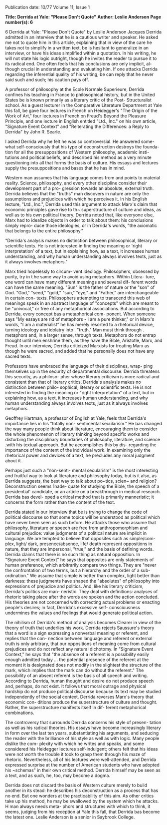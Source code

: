 Publication date: 10/77
Volume 11, Issue 1

**Title: Derrida at Yale: "Please Don't Quote"**
**Author: Leslie Anderson**
**Page number(s): 6**

6 
Derrida at Yale: "Please Don't Quote" 
by Leslie Anderson 
Jacques Derrida admitted in an 
interview that he is a cautious writer 
and speaker. He asked me not to 
quote him in this article, explaining 
that in view of the care he takes not 
to simplify in a written text, be is 
hesitant to generalize in an interview, 
or have his ideas simplified within a 
quotation. In his writing, he will not 
state his logic outright, though he 
invites the reader to pursue it to its 
radical end. One often feels that his 
conclusions are only implicit, al-
though crucial in understanding and 
evaluating him. If one attacks Derrida 
regarding the inferential quality of his 
writing, be can reply that he never 
said such and such; his caution pays 
off. 

A professor of philosophy at the 
Ecole Normale Superieure, Derrida 
confines his teaching in France to 
philosophical history, but in the 
United States be is known primarily 
as a literary critic of the Post-
Structuralist school. As a guest 
lecturer in the Comparative Literature 
Department at Yale this fall, be gave 
four lectures in French on Heidegger's 
"The Origin of the Work of Art," 
four lectures in French on Freud's 
Beyond the Pleasure Principle, and 
one lecture in English entitled "Ltd., 
Inc." on his own article, "Signature 
Event Context" and "Reiterating the 
Differences: a Reply to Derrida" by 
John R. Searle. 

I asked Derrida why he felt he was 
so controversial. He answered some-
what self-consciously that his type of 
deconstruction destroys the founda-
tion for all the presuppositions of 
Western philosophy, academic insti-
tutions and political beliefs, and 
described his method as a very minute 
questioning into all that forms the 
basis of culture. His essays and 
lectures supply the presuppositions 
and bases that he has in mind. 

Western man assumes that his 
language comes from and points to 
material reality. Science, philosophy, 
and every other discipline consider 
their development part of a pro-
gression towards an absolute, external 
truth. Derrida believes that the 
"truths" man discovers in nature are 
only the assumptions and prejudices 
with which he perceives it. In his 
English lecture, "Ltd., Inc.", Derrida 
used this argument to attack Marx's 
claim that economic principles gave 
rise to th~ superstructure of culture 
and ideas, as well as to his own 
political theory. Derrida noted that, 
like everyone else, Marx had to 
idealize objects in order to talk about 
them: his conclusions simply repro-
duce those ideologies, or in Derrida's 
words, "the axiomatic that belongs to 
the entire philosophy." 

"Derrida's analysis makes no distinction between philosophical, 
literary or scientific texts. He is not interested in finding the meaning 
or 'right interpretation' of a text, but in explaining how, as a text, it 
increases human understanding, and why human understanding 
always involves texts, just as it always involves metaphors." 

Marx tried hopelessly to circum-
vent ideology. Philosophers, obsessed 
by purity, try in t.he same way to 
avoid using metaphors. Within Litera-
ture, one word can have many 
different meanings and several dif-
ferent words can have the same 
meaning. "Sun" is the father of nature 
or the "son" of God. "God," "seed," 
"gold," "sun," "eye," and "Father," 
are interchangeable in certain con-
texts. Philosophers attempting to 
transcend this web of meanings speak 
in an abstract language of "concepts" 
which are meant to be "univocal," or 
free of any metaphorical associations. 
But according to Derrida, every 
concept bas a metaphorical com-
ponent. When someone says "My 
essays are rid of metaphors -
I am a 
pure thinker," or in Marx's words, "I 
am a materialist" he has merely 
resorted to a rhetorical device, 
turning ideology and idolatry into 
. "truth." Man must think through 
. metaphors and, in a larger sense, 
through texts. Metaphors do not 
entrap thought until men enshrine 
them, as they have the Bible, 
Aristotle, Marx, and Freud. In our 
interview, Derrida criticized Marxists 
for treating Marx as though he were 
sacred, and added that he personally 
does not have any sacred texts. 

Professors have embraced the 
language of their disciplines, wrap-
ping themselves up in the security of 
departmental discourse. Derrida 
threatens this security, as a philoso-
pher whose literary criticism is more 
radical and consistent than that of 
literary critics. Derrida's analysis 
makes no distinction between philo-
sophical, literary or scientific texts. 
He is not interested in finding the 
meaning or "right interpretation" of a 
text, but in explaining how, as a text, 
it increases human understanding, 
and why human understanding always 
involves texts, just as it always 
involves metaphors. 

Geoffrey Hartman, a professor of 
English at Yale, feels that Derrida's 
importance lies in his "totally non-
sentimental secularism." He bas 
changed the way many people think 
about literature, encouraging them to 
consider the whole phenomenon of 
literary thinking beyond specific 
works and disturbing the disciplinary 
boundaries of philosophy, literature, 
and science .with his textual approach. 
But he accomplishes this by dis-
regarding the importance of the 
content of the individual work. In 
examining only the rhetorical power 
and devices of a text, he precludes 
any moral judgment about it. 

Perhaps just such a "non-senti-
mental secularism" is the most 
interesting and fruitful way to look at 
literature and philosophy today, but 
is it also, as Derrida suggests, the best 
way to talk about po~tics, scien~ and 
religion? Deconstruction seems 1nade-
quate for studying the Bible, the 
speech of a presidential' candidate, or 
an article on a breakthrough in 
medical research. Derrida bas devel-
oped a critical method that is 
primarily manneristic; it concerns the 
form rather than the content of the 
text. 

Derrida stated in our interview that 
be is trying to change the code of 
political discourse so that some topics 
will be understood as political which 
have never been seen as such before. 
He attacks those who assume that 
philosophy, literature or speech are 
free from anthropomorphism and 
cultural prejudice: value judgments of 
a political nature are implicit in 
language. We are tempted to believe 
that opposites such as simple/com-
plex, light/ dark, presence/absence, 
life/ death represent oppositions in 
nature, that they are impersonal, 
"true," and the basis of defining 
words. Derrida claims that there is no 
such thing as natural opposition. In 
"Signature Event Context" he says 
that opposites are only statements of 
human preference, which arbitrarily 
compare two things. They are "never 
the confrontation of two terms, but a 
hierarchy and the order of a sub-
ordination." We assume that simple is 
better than complex, light better than 
darkness: these judgments have 
shaped the "absolutes" of philosophy 
into expressions of prejudice and 
politics. And, like his literary 
criticism, Derrida's politics are man-
neristic. They deal with definitions: 
analyses of rhetoric taking place after 
the words are spoken and the action 
concluded. His theories are not 
concerned with correcting actual 
problems or enacting people's desires; 
in fact, Derrida's excessive self-
consciousness undermines the values 
and feelings that would generate 
political action. 

The nihilism of Derrida's method 
of analysis becomes Clearer in view of 
the theory of truth that underlies his 
work. Derrida rejects Saussure's 
theory that a word is a sign 
expressing a nonverbal meaning or 
referent, and replies that the con-
nection between language and referent 
or external truth is only arbitrary, 
that our oppositions of meaning come 
from cultural prejudices and do not 
reflect any natural dichotomy. In 
"Signature Event Context," he says 
that "the absence of a referent is a 
possibility easily enough admitted 
today ... the potential presence of 
the referent at the moment it is 
designated does not modify in the 
slightest the structure of the mark, 
which implies that the mark can do 
without the referent." The possibility 
of an absent referent is the basis of all 
speech and writing. According to 
Derrida, human thought and desire 
do not produce speech and, perhaps, 
do not exist. It follows that moral 
outrage and physical hardship do not 
produce political discourse because its 
text may be studied independently of 
the social context. Derrida reverses 
Marx's theory that economic con-
ditions produce the superstructure of 
culture and thought. Rather, the 
superstructure manifests itself in dif-
ferent metaphorical combinations. 

The controversy that surrounds 
Derrida concerns his style of presen-
tation as well as his radical theories. 
His essays have become increasingly 
literary in form over the last ten 
years, substantiating his arguments, 
and seducing the reader with the 
brilliance of his style as well as with 
logic. Many people dislike the com-
plexity with which he writes and 
speaks, and some considered his 
Heidegger lectures self-indulgent; 
others felt that his ideas were not 
worth the trouble it took to grasp 
them through his maze of rhetoric. 
Nevertheless, all of his lectures were 
well-attended, and Derrida expressed 
surprise at the number of American 
students who have adopted his 
~schemas" in their own critical 
method. Derrida himself may be seen 
as a text, and as such, he, too, may 
become a dogma. 

Derrida does not discard the basis 
of Western culture merely to build 
another in its stead: he describes his 
deconstruction as a process that has 
no end. But one wonders at the 
practicability of this aim. As other 
critics take up his method, he may be 
swallowed by the system which he 
attacks. H man always needs meta-
phors and structures with which to 
think, it seems, judging from his 
reception at Yale this fall, that 
Derrida bas become the latest one. 
Leslie Anderson is a senior in 
Saybrook College.